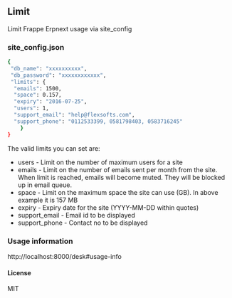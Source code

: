 ## Limit

Limit Frappe Erpnext usage via site_config

### site_config.json
```sh
{
 "db_name": "xxxxxxxxxx",
 "db_password": "xxxxxxxxxxxx",
 "limits": {
  "emails": 1500,
  "space": 0.157,
  "expiry": "2016-07-25",
  "users": 1,
  "support_email": "help@flexsofts.com",
  "support_phone": "0112533399, 0581798403, 0583716245"
    }
}
```
The valid limits you can set are:
* users - Limit on the number of maximum users for a site
* emails - Limit on the number of emails sent per month from the site. 
            When limit is reached, emails will become muted. They will be blocked up in email queue.
* space - Limit on the maximum space the site can use (GB). In above example it is 157 MB
* expiry - Expiry date for the site (YYYY-MM-DD within quotes)
* support_email - Email id to be displayed
* support_phone - Contact no to be displayed

### Usage information
http://localhost:8000/desk#usage-info

#### License

MIT